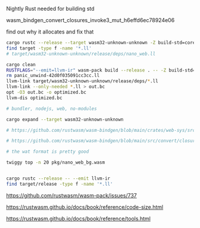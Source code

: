Nightly Rust needed for building std

wasm_bindgen_convert_closures_invoke3_mut_h6effd6ec78924e06

find out why it allocates and fix that

```bash
cargo rustc --release --target wasm32-unknown-unknown -Z build-std=core,std,panic_abort -Z build-std-features=panic_immediate_abort -- --emit llvm-ir
find target -type f -name '*.ll'
# target/wasm32-unknown-unknown/release/deps/nano_web.ll

cargo clean
RUSTFLAGS="--emit=llvm-ir" wasm-pack build --release . -- -Z build-std=core,std,panic_abort -Z build-std-features=panic_immediate_abort && ls -l pkg/ && ls -lh pkg/ && wasm2wat pkg/nano_web_bg.wasm -o pkg/nano_web_bg.wat 
rm panic_unwind-42d0f035091cc3cc.ll
llvm-link target/wasm32-unknown-unknown/release/deps/*.ll
llvm-link --only-needed *.ll > out.bc
opt -O3 out.bc -o optimized.bc
llvm-dis optimized.bc

# bundler, nodejs, web, no-modules

cargo expand --target wasm32-unknown-unknown

# https://github.com/rustwasm/wasm-bindgen/blob/main/crates/web-sys/src/lib.rs

# https://github.com/rustwasm/wasm-bindgen/blob/main/src/convert/closures.rs

# the wat format is pretty good

twiggy top -n 20 pkg/nano_web_bg.wasm


cargo rustc --release -- --emit llvm-ir
find target/release -type f -name '*.ll'
```

https://github.com/rustwasm/wasm-pack/issues/737

https://rustwasm.github.io/docs/book/reference/code-size.html

https://rustwasm.github.io/docs/book/reference/tools.html